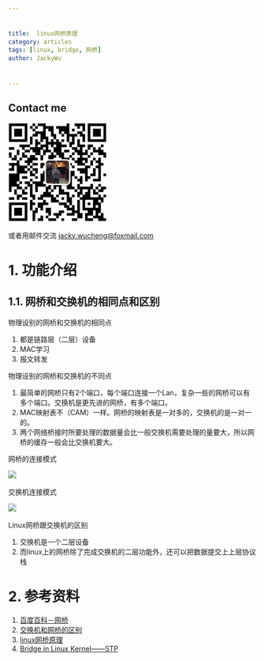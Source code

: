 ```yaml
---

   
title:  linux网桥原理  
category: articles  
tags: [linux, bridge, 网桥]  
author: JackyWu  
  

---
```


## Contact me

![](/assets/images/weixin-pic-jackywu.jpg)

或者用邮件交流 <a href="mailto:jacky.wucheng@foxmail.com">jacky.wucheng@foxmail.com</a>

# 1. 功能介绍

## 1.1. 网桥和交换机的相同点和区别


物理设别的网桥和交换机的相同点

1. 都是链路层（二层）设备
1. MAC学习
2. 报文转发

物理设别的网桥和交换机的不同点

1. 最简单的网桥只有2个端口，每个端口连接一个Lan，复杂一些的网桥可以有多个端口。交换机是更先进的网桥，有多个端口。
2. MAC映射表不（CAM）一样。网桥的映射表是一对多的，交换机的是一对一的。
3. 两个网络桥接时所要处理的数据量会比一般交换机需要处理的量要大，所以网桥的缓存一般会比交换机要大。

网桥的连接模式

![](http://assets/images.51cto.com/files/uploadimg/20110720/1230440.jpg)

交换机连接模式

![](http://assets/images.51cto.com/files/uploadimg/20110720/1230441.jpg)


Linux网桥跟交换机的区别

1. 交换机是一个二层设备
2. 而linux上的网桥除了完成交换机的二层功能外，还可以把数据提交上上层协议栈


# 2. 参考资料

1. [百度百科－网桥](http://baike.baidu.com/view/826.htm)
2. [交换机和网桥的区别](http://blog.csdn.net/zhongyou2009/article/details/4768807)
1. [linux网桥原理](http://biancheng.dnbcw.info/linux/244269.html)
2. [Bridge in Linux Kernel——STP](http://rock3.info/blog/2013/11/05/bridge-in-linux-kernel-stp/)
